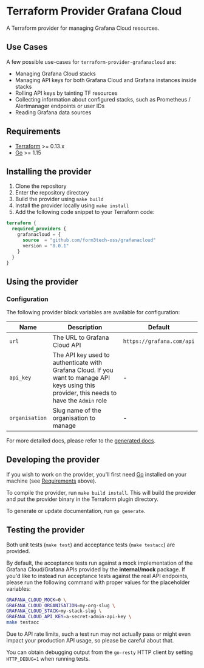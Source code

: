 # Terraform Provider Grafana Cloud

A Terraform provider for managing Grafana Cloud resources.

## Use Cases

A few possible use-cases for `terraform-provider-grafanacloud` are:

- Managing Grafana Cloud stacks
- Managing API keys for both Grafana Cloud and Grafana instances inside stacks
- Rolling API keys by tainting TF resources
- Collecting information about configured stacks, such as Prometheus / Alertmanager endpoints or user IDs
- Reading Grafana data sources

## Requirements

- [Terraform](https://www.terraform.io/downloads.html) >= 0.13.x
- [Go](https://golang.org/doc/install) >= 1.15

## Installing the provider

1. Clone the repository
1. Enter the repository directory
1. Build the provider using `make build`
1. Install the provider locally using `make install`
1. Add the following code snippet to your Terraform code:
```tf
terraform {
  required_providers {
    grafanacloud = {
      source  = "github.com/form3tech-oss/grafanacloud"
      version = "0.0.1"
    }
  }
}
```

## Using the provider

### Configuration

The following provider block variables are available for configuration:

| Name | Description | Default |
| ---- | ----------- | ------- |
| `url` | The URL to Grafana Cloud API | `https://grafana.com/api` |
| `api_key` | The API key used to authenticate with Grafana Cloud. If you want to manage API keys using this provider, this needs to have the `Admin` role | - |
| `organisation` | Slug name of the organisation to manage | - |

For more detailed docs, please refer to the [generated docs](/docs/index.md).

## Developing the provider

If you wish to work on the provider, you'll first need [Go](http://www.golang.org) installed on your machine (see [Requirements](#requirements) above).

To compile the provider, run `make build install`. This will build the provider and put the provider binary in the Terraform plugin directory.

To generate or update documentation, run `go generate`.

## Testing the provider

Both unit tests (`make test`) and acceptance tests (`make testacc`) are provided.

By default, the acceptance tests run against a mock implementation of the Grafana Cloud/Grafana APIs provided by the __internal/mock__ package. If you'd like to instead run acceptance tests against the real API endpoints, please run the following command with proper values for the placeholder variables:

```sh
GRAFANA_CLOUD_MOCK=0 \
GRAFANA_CLOUD_ORGANISATION=my-org-slug \
GRAFANA_CLOUD_STACK=my-stack-slug \
GRAFANA_CLOUD_API_KEY=a-secret-admin-api-key \
make testacc
```

Due to API rate limits, such a test run may not actually pass or might even impact your production API usage, so please be careful about that.

You can obtain debugging output from the `go-resty` HTTP client by setting `HTTP_DEBUG=1` when running tests.
